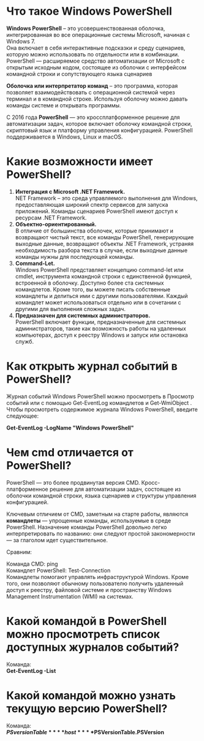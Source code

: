 # Что такое Windows PowerShell
**Windows PowerShell** – это усовершенствованная оболочка, интегрированная во все операционные системы Microsoft, начиная с Windows 7.   
  Она включает в себя интерактивные подсказки и среду сценариев, которую можно использовать по отдельности или в комбинации.
PowerShell — расширяемое средство автоматизации от Microsoft с открытым исходным кодом, состоящее из оболочки с интерфейсом командной строки и сопутствующего языка сценариев  

**Оболочка или интерпретатор команд** – это программа, которая позволяет взаимодействовать с операционной системой через терминал и в командной строке. Используя оболочку можно давать команды системе и открывать программы.

С 2016 года **PowerShell** — это кроссплатформенное решение для автоматизации задач, которое включает оболочку командной строки, скриптовый язык и платформу управления конфигурацией. PowerShell поддерживается в Windows, Linux и macOS.

# Какие возможности имеет PowerShell?


1. **Интеграция с Microsoft .NET Framework.**  
 NET Framework – это среда управляемого выполнения для Windows, предоставляющая широкий спектр сервисов для запуска приложений. Команды сценариев PowerShell имеют доступ к ресурсам .NET Framework.
2. **Объектно-ориентированный.**  
 В отличие от большинства оболочек, которые принимают и возвращают чистый текст, все команды PowerShell, генерирующие выходные данные, возвращают объекты .NET Framework, устраняя необходимость разбора текста в случае, если выходные данные команды нужны для последующей команды.
3. **Command-Let.**  
 Windows PowerShell представляет концепцию command-let или cmdlet, инструмента командной строки с единственной функцией, встроенной в оболочку. Доступно более ста системных командлетов. Кроме того, вы можете писать собственные командлеты и делиться ими с другими пользователями. Каждый командлет может использоваться отдельно или в сочетании с другими для выполнения сложных задач.
4. **Предназначен для системных администраторов.**  
 PowerShell включает функции, предназначенные для системных администраторов, такие как возможность работы на удаленных компьютерах, доступ к реестру Windows и запуск или остановка служб.

# Как открыть журнал событий в PowerShell?
Журнал событий Windows PowerShell можно просмотреть в Просмотр событий или с помощью Get-EventLog командлетов и Get-WmiObject .   
Чтобы просмотреть содержимое журнала Windows PowerShell, введите следующее:

**Get-EventLog -LogName "Windows PowerShell"**


# Чем cmd отличается от PowerShell?
PowerShell — это более продвинутая версия CMD. Кросс-платформенное решение для автоматизации задач, состоящее из оболочки командной строки, языка сценариев и структуры управления конфигурацией.


Ключевым отличием от CMD, заметным на старте работы, являются **командлеты** — упрощенные команды, используемые в среде PowerShell. Назначение команды PowerShell довольно легко интерпретировать по названию: они следуют простой закономерности — за глаголом идет существительное.

Сравним:

Команда CMD: ping  
Командлет PowerShell: Test-Connection  
Командлеты помогают управлять инфраструктурой Windows. Кроме того, они позволяют обычному пользователю получить удаленный доступ к реестру, файловой системе и пространству Windows Management Instrumentation (WMI) на системах.

# Какой командой в PowerShell можно просмотреть список доступных журналов событий? 
Команда:  
**Get-EventLog -List**

# Какой командой можно узнать текущую версию PowerShell?   
Команда:  
**$PSversionTable**
**host**
**$PSVersionTable.PSVersion**

